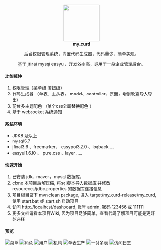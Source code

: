 
<p align="center" style='font-weight:bold'>
    <img src="https://images.gitee.com/uploads/images/2019/0213/221706_3326cf26_608004.png" width="120">
    <br/>
    my_curd
    <p align="center">
        后台权限管理系统，内置代码生成器，代码量少，简单美观。
    </p>
    <p align="center">
       基于 jfinal mysql easyui，开发效率高，适用于一般企业管理后台。
    </p>    
</p>

#### 功能模块
1. 权限管理（菜单级 按钮级）
2. 代码生成器 （单表、主从表， model、controller、页面，增删改查导入导出）
3. 前台多主题配色  （单个css全局替换配色 ）
4. 基于 websocket 系统通知

#### 系统环境
-  JDK8 及以上
-  mysql5.7
-  jfinal3.6 、freemarker、 easypoi3.2.0 、logback.....
-  easyui1.6.10 、 pure.css 、layer .....

#### 快速开始
1. 已安装 jdk，maven，mysql 数据库。
2. clone 本项目后解压缩, 将sql脚本导入数据库 并修改 resoureces/jdbc.properties 的数据库连接信息
3. 项目根目录下 mvn clean package, 进入 target/my_curd-release/my_curd, 使用 start.bat 或 start.sh 启动项目
4. 访问 http://localhost/dashboard, 账号 admin, 密码 123456 或 111111
5. 更多文档请看本项目Wiki, 因为项目足够简单，查看代码了解项目可能是更好的选择

#### 预览 
![菜单](https://raw.githubusercontent.com/qinyou/my_curd/master/preview/menu.png "menu.png")
![角色](https://raw.githubusercontent.com/qinyou/my_curd/master/preview/role.png "role.png")
![用户](https://raw.githubusercontent.com/qinyou/my_curd/master/preview/user.png "user.png")
![机构](https://raw.githubusercontent.com/qinyou/my_curd/master/preview/org.png "org.png")
![单表生产](https://raw.githubusercontent.com/qinyou/my_curd/master/preview/single.png "single.png")
![一对多表](https://raw.githubusercontent.com/qinyou/my_curd/master/preview/otm.png "otm.png")
![访问日志](https://raw.githubusercontent.com/qinyou/my_curd/master/preview/log.png "log.png")


